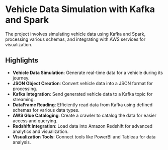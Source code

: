 <h1>Vehicle Data Simulation with Kafka and Spark</h1>

<p>The project involves simulating vehicle data using Kafka and Spark, processing various schemas, and integrating with AWS services for visualization.</p>

<h2>Highlights</h2>
<ul>
  <li><strong>Vehicle Data Simulation</strong>: Generate real-time data for a vehicle during its journey.</li>
  <li><strong>JSON Object Creation</strong>: Convert vehicle data into a JSON format for processing.</li>
  <li><strong>Kafka Integration</strong>: Send generated vehicle data to a Kafka topic for streaming.</li>
  <li><strong>DataFrame Reading</strong>: Efficiently read data from Kafka using defined schemas for various data types.</li>
  <li><strong>AWS Glue Cataloging</strong>: Create a crawler to catalog the data for easier access and querying.</li>
  <li><strong>Redshift Integration</strong>: Load data into Amazon Redshift for advanced analytics and visualization.</li>
  <li><strong>Visualization Tools</strong>: Connect tools like PowerBI and Tableau for data analysis.</li>
</ul>
